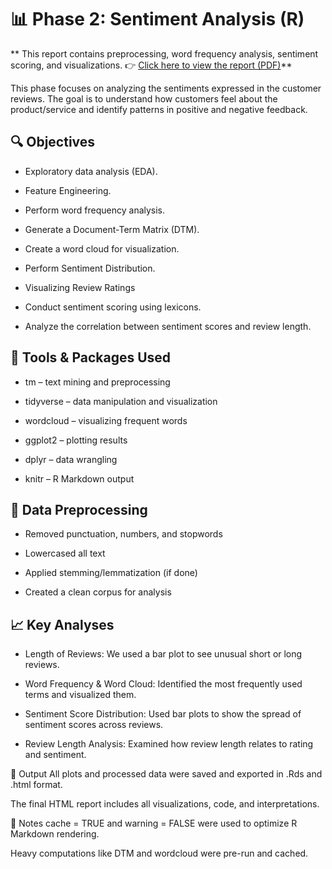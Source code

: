 # 📊 Phase 2: Sentiment Analysis (R)

** This report contains preprocessing, word frequency analysis, sentiment scoring, and visualizations. 👉 [Click here to view the report (PDF)](https://drive.google.com/file/d/1jWW_47-GIBo-XvbOKVfLT1suW2SRBK1O/view?usp=sharing)**



This phase focuses on analyzing the sentiments expressed in the customer reviews. The goal is to understand how customers feel about the product/service and identify patterns in positive and negative feedback.

## 🔍 Objectives
- Exploratory data analysis (EDA).

- Feature Engineering.

- Perform word frequency analysis.

- Generate a Document-Term Matrix (DTM).

- Create a word cloud for visualization.

- Perform Sentiment Distribution.

- Visualizing Review Ratings

- Conduct sentiment scoring using lexicons.

- Analyze the correlation between sentiment scores and review length.


## 🧰 Tools & Packages Used
- tm – text mining and preprocessing

- tidyverse – data manipulation and visualization

- wordcloud – visualizing frequent words

- ggplot2 – plotting results

- dplyr – data wrangling

- knitr – R Markdown output


## 🧹 Data Preprocessing
- Removed punctuation, numbers, and stopwords

- Lowercased all text

- Applied stemming/lemmatization (if done)

- Created a clean corpus for analysis


## 📈 Key Analyses
- Length of Reviews: We used a bar plot to see unusual short or long reviews.

- Word Frequency & Word Cloud: Identified the most frequently used terms and visualized them.

- Sentiment Score Distribution: Used bar plots to show the spread of sentiment scores across reviews.

- Review Length Analysis: Examined how review length relates to rating and sentiment.

📁 Output
All plots and processed data were saved and exported in .Rds and .html format.

The final HTML report includes all visualizations, code, and interpretations.

📌 Notes
cache = TRUE and warning = FALSE were used to optimize R Markdown rendering.

Heavy computations like DTM and wordcloud were pre-run and cached.
